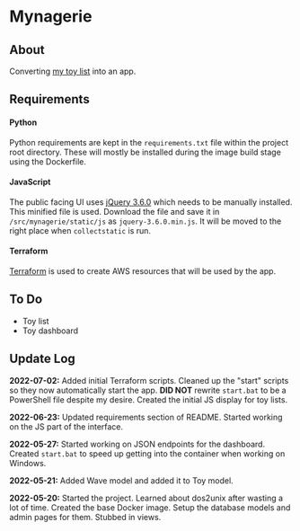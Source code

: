 # Mynagerie

## About

Converting [my toy list](https://docs.google.com/spreadsheets/d/1Zyjqlez0W6x_9fOgcdDzoBx3W5gqzoX6fpInWkTjj8s/edit?usp=sharing) into an app.

## Requirements

#### Python

Python requirements are kept in the `requirements.txt` file within the project root directory.
These will mostly be installed during the image build stage using the Dockerfile.

#### JavaScript

The public facing UI uses [jQuery 3.6.0](https://blog.jquery.com/2021/03/02/jquery-3-6-0-released/) which needs to be manually installed.
This minified file is used.
Download the file and save it in `/src/mynagerie/static/js` as `jquery-3.6.0.min.js`.
It will be moved to the right place when `collectstatic` is run.

#### Terraform

[Terraform](https://www.terraform.io/) is used to create AWS resources that will be used by the app.


## To Do

* Toy list
* Toy dashboard

## Update Log

**2022-07-02:** Added initial Terraform scripts.
Cleaned up the "start" scripts so they now automatically start the app.
**DID NOT** rewrite `start.bat` to be a PowerShell file despite my desire.
Created the initial JS display for toy lists.

**2022-06-23:** Updated requirements section of README.
Started working on the JS part of the interface.

**2022-05-27:** Started working on JSON endpoints for the dashboard.
Created `start.bat` to speed up getting into the container when working on Windows.

**2022-05-21:** Added Wave model and added it to Toy model.

**2022-05-20:** Started the project.
Learned about dos2unix after wasting a lot of time.
Created the base Docker image.
Setup the database models and admin pages for them.
Stubbed in views.
